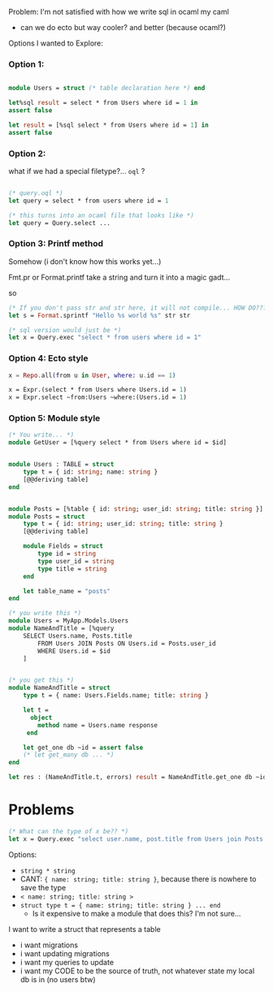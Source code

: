 
Problem: I'm not satisfied with how we write sql in ocaml my caml
- can we do ecto but way cooler? and better (because ocaml?)

Options I wanted to Explore:

### Option 1:

```ocaml

module Users = struct (* table declaration here *) end

let%sql result = select * from Users where id = 1 in
assert false

let result = [%sql select * from Users where id = 1] in
assert false

```

### Option 2:

what if we had a special filetype?... `oql` ?

```ocaml

(* query.oql *) 
let query = select * from users where id = 1

(* this turns into an ocaml file that looks like *)
let query = Query.select ...

```

### Option 3: Printf method

Somehow (i don't know how this works yet...)

Fmt.pr or Format.printf take a string and turn it into a magic gadt...

so

```ocaml
(* If you don't pass str and str here, it will not compile... HOW DO??? *)
let s = Format.sprintf "Hello %s world %s" str str

(* sql version would just be *)
let x = Query.exec "select * from users where id = 1"
```

### Option 4: Ecto style

```elixir
x = Repo.all(from u in User, where: u.id == 1)
```

```ocaml
x = Expr.(select * from Users where Users.id = 1)
x = Expr.select ~from:Users ~where:(Users.id = 1)
```

### Option 5: Module style

```ocaml
(* You write... *)
module GetUser = [%query select * from Users where id = $id]
```

```ocaml

module Users : TABLE = struct
    type t = { id: string; name: string }
    [@@deriving table]
end


module Posts = [%table { id: string; user_id: string; title: string }]
module Posts = struct
    type t = { id: string; user_id: string; title: string }
    [@@deriving table]

    module Fields = struct
        type id = string
        type user_id = string
        type title = string
    end

    let table_name = "posts"
end

(* you write this *)
module Users = MyApp.Models.Users
module NameAndTitle = [%query
    SELECT Users.name, Posts.title
        FROM Users JOIN Posts ON Users.id = Posts.user_id
        WHERE Users.id = $id
    ]


(* you get this *)
module NameAndTitle = struct
    type t = { name: Users.Fields.name; title: string }

    let t = 
      object
        method name = Users.name response
     end

    let get_one db ~id = assert false
    (* let get_many db ... *)
end

let res : (NameAndTitle.t, errors) result = NameAndTitle.get_one db ~id:1

```




# Problems


```ocaml
(* What can the type of x be?? *)
let x = Query.exec "select user.name, post.title from Users join Posts on user.id = post.user_id"
```

Options:
- `string * string`
- CANT: `{ name: string; title: string }`, because there is nowhere to save the type
- `< name: string; title: string >`
- `struct type t = { name: string; title: string } ... end`
    - Is it expensive to make a module that does this? I'm not sure...





I want to write a struct that represents a table
- i want migrations
- i want updating migrations
- i want my queries to update
- i want my CODE to be the source of truth, not whatever state my local db is in
(no users btw)






